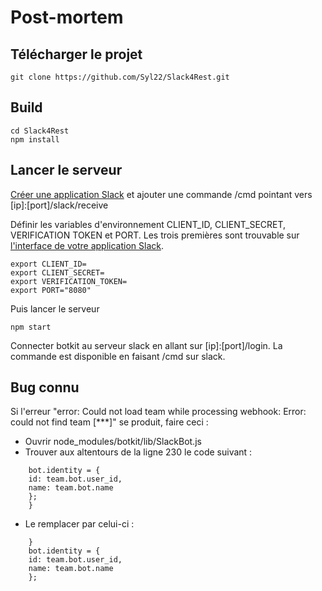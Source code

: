 # Post-mortem

## Télécharger le projet

    git clone https://github.com/Syl22/Slack4Rest.git
    
## Build

    cd Slack4Rest
    npm install
    
## Lancer le serveur

[Créer une application Slack](https://api.slack.com/apps) et ajouter une commande /cmd pointant vers [ip]:[port]/slack/receive

Définir les variables d'environnement CLIENT_ID, CLIENT_SECRET, VERIFICATION TOKEN et PORT. Les trois premières sont trouvable sur [l'interface de votre application Slack](https://api.slack.com/apps).

    export CLIENT_ID=
    export CLIENT_SECRET=
    export VERIFICATION_TOKEN=
    export PORT="8080"

Puis lancer le serveur

    npm start

Connecter botkit au serveur slack en allant sur [ip]:[port]/login.
La commande est disponible en faisant /cmd sur slack. 

## Bug connu

Si l'erreur "error: Could not load team while processing webhook:  Error: could not find team [***]" se produit, faire ceci : 

* Ouvrir node_modules/botkit/lib/SlackBot.js
* Trouver aux altentours de la ligne 230 le code suivant :
```
    bot.identity = {
    id: team.bot.user_id,
    name: team.bot.name
    };
    }
```     
* Le remplacer par celui-ci :

```
    }
    bot.identity = {
    id: team.bot.user_id,
    name: team.bot.name
    };
```

